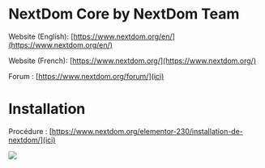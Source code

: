 # NextDom Core by NextDom Team #

Website (English): [https://www.nextdom.org/en/](https://www.nextdom.org/en/)

Website (French):  [https://www.nextdom.org/](https://www.nextdom.org/)

Forum : [https://www.nextdom.org/forum/](ici)

# Installation #

Procédure : [https://www.nextdom.org/elementor-230/installation-de-nextdom/](ici)

<img src="https://www.nextdom.org/wp-content/uploads/2018/12/Install3.png">




